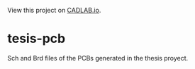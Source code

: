 View this project on [CADLAB.io](https://cadlab.io/project/1032). 

# tesis-pcb
Sch and Brd files of the PCBs generated in the thesis proyect.
